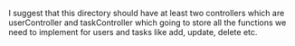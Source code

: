I suggest that this directory should have at least two controllers which are userController and taskController which going to store all the functions we need to implement for users and tasks like add, update, delete etc.
